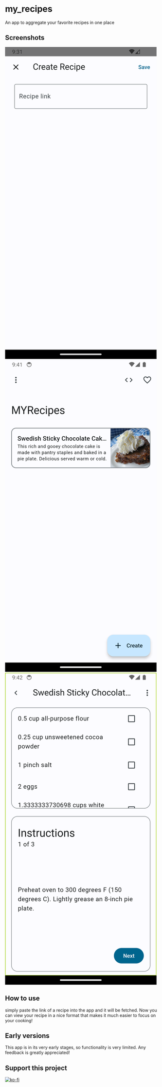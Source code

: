 # my_recipes

An app to aggregate your favorite recipes in one place

## Screenshots

![](./screenshots/create_recipe.png)
![](./screenshots/home_screen.png)
![](./screenshots/view_recipe.png)

## How to use

simply paste the link of a recipe into the app and it will be fetched. Now you can view your recipe in a nice format that makes it much easier to focus on your cooking!

## Early versions

This app is in its very early stages, so functionality is very limited. Any feedback is greatly appreciated!

## Support this project

[![ko-fi](https://ko-fi.com/img/githubbutton_sm.svg)](https://ko-fi.com/P5P5GQJKV)

